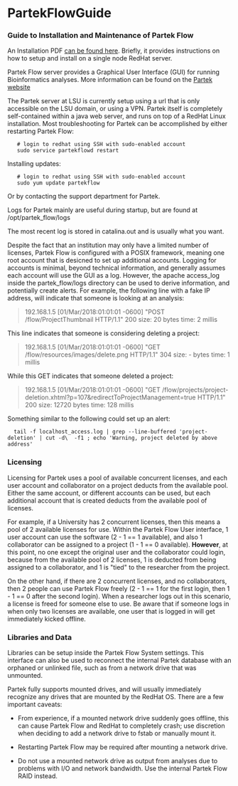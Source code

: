 # PartekFlowGuide

### Guide to Installation and Maintenance of Partek Flow

An Installation PDF [can be found here](https://github.com/disulfidebond/PartekFlowGuide/blob/master/Partek_Flow_setupAndInstallation.pdf). 
Briefly, it provides instructions on how to setup and install on a single node RedHat server.

Partek Flow server provides a Graphical User Interface (GUI) for running Bioinformatics analyses.  More information can be found on the [Partek website](http://www.partek.com)

The Partek server at LSU is currently setup using a url that is only accessible on the LSU domain, or using a VPN.  Partek itself is completely self-contained within a java web server, and runs on top of a RedHat Linux installation.  Most troubleshooting for Partek can be accomplished by either restarting Partek Flow:

       # login to redhat using SSH with sudo-enabled account
       sudo service partekflowd restart

Installing updates:

       # login to redhat using SSH with sudo-enabled account
       sudo yum update partekflow
       
Or by contacting the support department for Partek.

Logs for Partek mainly are useful during startup, but are found at /opt/partek_flow/logs

The most recent log is stored in catalina.out and is usually what you want.

Despite the fact that an institution may only have a limited number of licenses, Partek Flow is configured with a POSIX framework, meaning one root account that is desicned to set up additional accounts.  Logging for accounts is minimal, beyond technical information, and generally assumes each account will use the GUI as a log.  However, the apache access_log inside the partek_flow/logs directory can be used to derive information, and potentially create alerts.  For example, the following line with a fake IP address, will indicate that someone is looking at an analysis:

>192.168.1.5 [01/Mar/2018:01:01:01 -0600] "POST /flow/ProjectThumbnail HTTP/1.1" 200 size: 20 bytes time: 2 millis

This line indicates that someone is considering deleting a project:

>192.168.1.5 [01/Mar/2018:01:01:01 -0600] "GET /flow/resources/images/delete.png HTTP/1.1" 304 size: - bytes time: 1 millis

While this GET indicates that someone deleted a project:

>192.168.1.5 [01/Mar/2018:01:01:01 -0600] "GET /flow/projects/project-deletion.xhtml?p=107&redirectToProjectManagement=true HTTP/1.1" 200 size: 12720 bytes time: 128 millis

Something similar to the following could set up an alert:

      tail -f localhost_access.log | grep --line-buffered 'project-deletion' | cut -d\  -f1 ; echo 'Warning, project deleted by above address'


### Licensing

Licensing for Partek uses a pool of available concurrent licenses, and each user account and collaborator on a project deducts from the available pool.  Either the same account, or different accounts can be used, but each additional account that is created deducts from the available pool of licenses.  

For example, if a University has 2 concurrent licenses, then this means a pool of 2 available licenses for use.  Within the Partek Flow User interface, 1 user account can use the software (2 - 1 == 1 available), and also 1 collaborator can be assigned to a project (1 - 1 == 0 available).  **However**, at this point, no one except the original user and the collaborator could login, because from the available pool of 2 licenses, 1 is deducted from being assigned to a collaborator, and 1 is "tied" to the researcher from the project.  

On the other hand, if there are 2 concurrent licenses, and no collaborators, then 2 people can use Partek Flow freely (2 - 1 == 1 for the first login, then 1 - 1 == 0 after the second login).   When a researcher logs out in this scenario, a license is freed for someone else to use.  Be aware that if someone logs in when only two licenses are available, one user that is logged in will get immediately kicked offline.

### Libraries and Data

Libraries can be setup inside the Partek Flow System settings.  This interface can also be used to reconnect the internal Partek database with an orphaned or unlinked file, such as from a network drive that was unmounted.

Partek fully supports mounted drives, and will usually immediately recognize any drives that are mounted by the RedHat OS.  There are a few important caveats:

* From experience, if a mounted network drive suddenly goes offline, this can cause Partek Flow and RedHat to completely crash; use discretion when deciding to add a network drive to fstab or manually mount it.

* Restarting Partek Flow may be required after mounting a network drive.

* Do not use a mounted network drive as output from analyses due to problems with I/O and network bandwidth.  Use the internal Partek Flow RAID instead.



